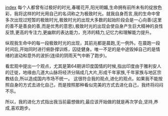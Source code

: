 
[index](index.md)
   每个人都曾有过极好的时光,春暖花开,阳光明媚,生命拥有前所未有的绽放色彩，我将这样的时光用自己的名词称之为极致时光。就我自身而言,我的生命中曾多次出现过短暂的极致时光,极致时光的出现大多数的起始阶段会是一心向善(这里的善不是善良的善,而是优秀的意思),极致时光的出现会使自身产生巨大精神的良性反馈,更高的专注力,更幽默的表达能力，充沛的精力,记忆力和理解能力提升。

 
   纵观我生命中的每一段极致时光的出现，其前兆都是晨跑,无一例外。在晨跑一段时间后,开始同时进行俯卧撑训练，囚徒健身。唯一不足的是中途毁掉自己的是情绪的波动和意外的波折(连续的阴雨天气中断了跑步)。

 
   看宏观中提出一个观点，尤其是第64期讲印度国情的时候,指出印度由于雅利安人的迁徙，地缘由几道大山脉将经济分隔成几大片,形成千年家族,千年家族与地区宗教结合,所以造成国内市场不统一。
这很符合我的观点,进化的观点。如果我不能按照自身的方式去进化自己，而是按照那种看似完美的方式去进化自己，我终将闷闷不乐。

   所以，我的进化方式指出我当前最想做的,最应该开始做的就是再次学会,坚持,养成,喜欢跑步。



